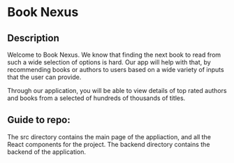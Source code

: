 # Book Nexus

## Description 
Welcome to Book Nexus. We know that finding the next book to read from such a wide selection of options is hard. Our app will help with that, by recommending books or authors to users based on a wide variety of inputs that the user can provide.

Through our application, you will be able to view details of top rated authors and books from a selected of hundreds of thousands of titles. 

## Guide to repo:
The src directory contains the main page of the appliaction, and all the React components for the project.
The backend directory contains the backend of the application.

